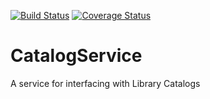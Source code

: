 [![Build Status](https://github.com/TAMULib/GIFMButtonService/workflows/Build/badge.svg)](https://github.com/TAMULib/GIFMButtonService/actions?query=workflow%3ABuild)
[![Coverage Status](https://coveralls.io/repos/github/TAMULib/GIFMButtonService/badge.svg)](https://coveralls.io/github/TAMULib/GIFMButtonService)

# CatalogService
A service for interfacing with Library Catalogs
